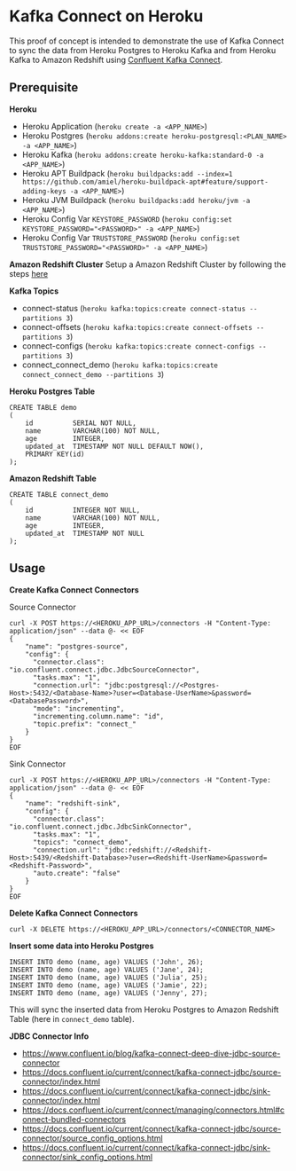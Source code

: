 # Kafka Connect on Heroku

This proof of concept is intended to demonstrate the use of Kafka Connect to sync the data from Heroku Postgres to Heroku Kafka and from Heroku Kafka to Amazon Redshift using [Confluent Kafka Connect](https://docs.confluent.io/current/connect/index.html).

## Prerequisite

**Heroku**
- Heroku Application (`heroku create -a <APP_NAME>`)
- Heroku Postgres (`heroku addons:create heroku-postgresql:<PLAN_NAME> -a <APP_NAME>`)
- Heroku Kafka (`heroku addons:create heroku-kafka:standard-0 -a <APP_NAME>`)
- Heroku APT Buildpack (`heroku buildpacks:add --index=1 https://github.com/amiel/heroku-buildpack-apt#feature/support-adding-keys -a <APP_NAME>`)
- Heroku JVM Buildpack (`heroku buildpacks:add heroku/jvm -a <APP_NAME>`)
- Heroku Config Var `KEYSTORE_PASSWORD` (`heroku config:set KEYSTORE_PASSWORD="<PASSWORD>" -a <APP_NAME>`)
- Heroku Config Var `TRUSTSTORE_PASSWORD` (`heroku config:set TRUSTSTORE_PASSWORD="<PASSWORD>" -a <APP_NAME>`)

**Amazon Redshift Cluster**
Setup a Amazon Redshift Cluster by following the steps [here](https://docs.aws.amazon.com/redshift/latest/gsg/rs-gsg-launch-sample-cluster.html)

**Kafka Topics**
- connect-status (`heroku kafka:topics:create connect-status --partitions 3`)
- connect-offsets (`heroku kafka:topics:create connect-offsets --partitions 3`)
- connect-configs (`heroku kafka:topics:create connect-configs --partitions 3`)
- connect_connect_demo (`heroku kafka:topics:create connect_connect_demo --partitions 3`)

**Heroku Postgres Table**

```
CREATE TABLE demo
(
    id          SERIAL NOT NULL,
    name        VARCHAR(100) NOT NULL,
    age         INTEGER,
    updated_at  TIMESTAMP NOT NULL DEFAULT NOW(),
    PRIMARY KEY(id)
);
```

**Amazon Redshift Table**

```
CREATE TABLE connect_demo
(
    id          INTEGER NOT NULL,
    name        VARCHAR(100) NOT NULL,
    age         INTEGER,
    updated_at  TIMESTAMP NOT NULL
);
```

## Usage

**Create Kafka Connect Connectors**

Source Connector 

```
curl -X POST https://<HEROKU_APP_URL>/connectors -H "Content-Type: application/json" --data @- << EOF
{
    "name": "postgres-source",
    "config": {
      "connector.class": "io.confluent.connect.jdbc.JdbcSourceConnector",
      "tasks.max": "1",      
      "connection.url": "jdbc:postgresql://<Postgres-Host>:5432/<Database-Name>?user=<Database-UserName>&password=<DatabasePassword>",
      "mode": "incrementing",
      "incrementing.column.name": "id",
      "topic.prefix": "connect_"      
    }
}
EOF
```

Sink Connector 

```
curl -X POST https://<HEROKU_APP_URL>/connectors -H "Content-Type: application/json" --data @- << EOF
{
    "name": "redshift-sink",
    "config": {
      "connector.class": "io.confluent.connect.jdbc.JdbcSinkConnector",
      "tasks.max": "1",
      "topics": "connect_demo",
      "connection.url": "jdbc:redshift://<Redshift-Host>:5439/<Redshift-Database>?user=<Redshift-UserName>&password=<Redshift-Password>",
      "auto.create": "false"
    }
}
EOF
```

**Delete Kafka Connect Connectors**

```
curl -X DELETE https://<HEROKU_APP_URL>/connectors/<CONNECTOR_NAME> 
```

**Insert some data into Heroku Postgres**

```
INSERT INTO demo (name, age) VALUES ('John', 26);
INSERT INTO demo (name, age) VALUES ('Jane', 24);
INSERT INTO demo (name, age) VALUES ('Julia', 25);
INSERT INTO demo (name, age) VALUES ('Jamie', 22);
INSERT INTO demo (name, age) VALUES ('Jenny', 27);
```

This will sync the inserted data from Heroku Postgres to Amazon Redshift Table (here in `connect_demo` table).

**JDBC Connector Info**
- https://www.confluent.io/blog/kafka-connect-deep-dive-jdbc-source-connector
- https://docs.confluent.io/current/connect/kafka-connect-jdbc/source-connector/index.html
- https://docs.confluent.io/current/connect/kafka-connect-jdbc/sink-connector/index.html
- https://docs.confluent.io/current/connect/managing/connectors.html#connect-bundled-connectors
- https://docs.confluent.io/current/connect/kafka-connect-jdbc/source-connector/source_config_options.html
- https://docs.confluent.io/current/connect/kafka-connect-jdbc/sink-connector/sink_config_options.html






